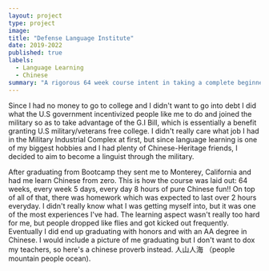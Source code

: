 ```yaml
---
layout: project
type: project
image: 
title: "Defense Language Institute"
date: 2019-2022
published: true
labels:
  - Language Learning
  - Chinese
summary: "A rigorous 64 week course intent in taking a complete beginner of Chinese Mandarin into an expert with knowledge of Chinese policy, military, government, and culture."
---
```


Since I had no money to go to college and I didn't want to go into debt I did what the U.S government incentivized people like me to do and joined the military so as to take advantage of the G.I Bill, which is essentially a benefit granting U.S military/veterans free college. I didn't really care what job I had in the Military Industrial Complex at first, but since language learning is one of my biggest hobbies and I had plenty of Chinese-Heritage friends, I decided to aim to become a linguist through the military. 

After graduating from Bootcamp they sent me to Monterey, California and had me learn Chinese from zero. This is how the course was laid out: 64 weeks, every week 5 days, every day 8 hours of pure Chinese fun!! On top of all of that, there was homework which was expected to last over 2 hours everyday. I didn't really know what I was getting myself into, but it was one of the most experiences I've had. The learning aspect wasn't really too hard for me, but people dropped like flies and got kicked out frequently. Eventually I did end up graduating with honors and with an AA degree in Chinese. I would include a picture of me graduating but I don't want to dox my teachers, so here's a chinese proverb instead. 人山人海 （people mountain people ocean).
